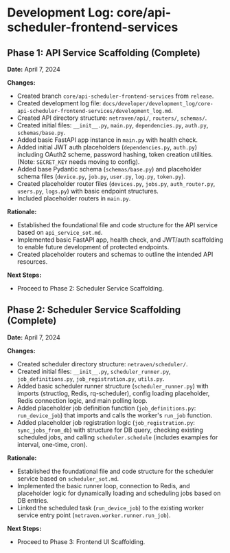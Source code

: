 # Development Log: core/api-scheduler-frontend-services

## Phase 1: API Service Scaffolding (Complete)

**Date:** April 7, 2024

**Changes:**
*   Created branch `core/api-scheduler-frontend-services` from `release`.
*   Created development log file: `docs/developer/development_log/core-api-scheduler-frontend-services/development_log.md`.
*   Created API directory structure: `netraven/api/`, `routers/`, `schemas/`.
*   Created initial files: `__init__.py`, `main.py`, `dependencies.py`, `auth.py`, `schemas/base.py`.
*   Added basic FastAPI app instance in `main.py` with health check.
*   Added initial JWT auth placeholders (`dependencies.py`, `auth.py`) including OAuth2 scheme, password hashing, token creation utilities. (Note: `SECRET_KEY` needs moving to config).
*   Added base Pydantic schema (`schemas/base.py`) and placeholder schema files (`device.py`, `job.py`, `user.py`, `log.py`, `token.py`).
*   Created placeholder router files (`devices.py`, `jobs.py`, `auth_router.py`, `users.py`, `logs.py`) with basic endpoint structures.
*   Included placeholder routers in `main.py`.

**Rationale:**
*   Established the foundational file and code structure for the API service based on `api_service_sot.md`.
*   Implemented basic FastAPI app, health check, and JWT/auth scaffolding to enable future development of protected endpoints.
*   Created placeholder routers and schemas to outline the intended API resources.

**Next Steps:**
*   Proceed to Phase 2: Scheduler Service Scaffolding.

## Phase 2: Scheduler Service Scaffolding (Complete)

**Date:** April 7, 2024

**Changes:**
*   Created scheduler directory structure: `netraven/scheduler/`.
*   Created initial files: `__init__.py`, `scheduler_runner.py`, `job_definitions.py`, `job_registration.py`, `utils.py`.
*   Added basic scheduler runner structure (`scheduler_runner.py`) with imports (structlog, Redis, rq-scheduler), config loading placeholder, Redis connection logic, and main polling loop.
*   Added placeholder job definition function (`job_definitions.py`: `run_device_job`) that imports and calls the worker's `run_job` function.
*   Added placeholder job registration logic (`job_registration.py`: `sync_jobs_from_db`) with structure for DB query, checking existing scheduled jobs, and calling `scheduler.schedule` (includes examples for interval, one-time, cron).

**Rationale:**
*   Established the foundational file and code structure for the scheduler service based on `scheduler_sot.md`.
*   Implemented the basic runner loop, connection to Redis, and placeholder logic for dynamically loading and scheduling jobs based on DB entries.
*   Linked the scheduled task (`run_device_job`) to the existing worker service entry point (`netraven.worker.runner.run_job`).

**Next Steps:**
*   Proceed to Phase 3: Frontend UI Scaffolding.

